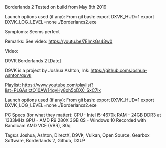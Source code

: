 Borderlands 2
Tested on build from May 8th 2019

Launch options used (if any):
From git bash:
export DXVK_HUD=1
export DXVK_LOG_LEVEL=none
./Borderlands2.exe

Symptoms:
Seems perfect

Remarks:
See video:
https://youtu.be/7ElmkGs43w0

Video:

D9VK Borderlands 2 [Date]

D9VK is a project by Joshua Ashton, link:
https://github.com/Joshua-Ashton/d9vk

Playlist:
https://www.youtube.com/playlist?list=PLGAsIctO10AW14gvHy8oh5oDXC_SxC7lx

Launch options used (if any):
From git bash:
export DXVK_HUD=1
export DXVK_LOG_LEVEL=none
./Borderlands2.exe

PC Specs (for what they matter):
CPU - Intel i5-4670k
RAM - 24GB DDR3 at 1333MHz
GPU - AMD R9 280X 3GB
OS - Windows 10
Recorded with Bandicam AMD VCE (VBR), 80q

Tags:s
Joshua, Ashton, DirectX, D9VK, Vulkan, Open Source, Gearbox Software, Borderlands 2, Github, DXUP
